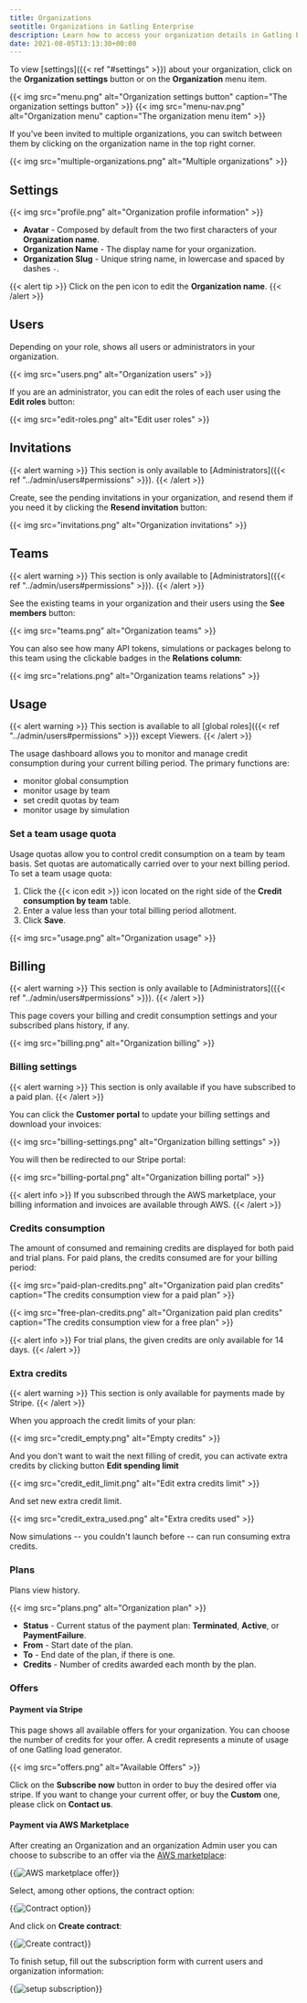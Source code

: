 ```yaml
---
title: Organizations
seotitle: Organizations in Gatling Enterprise
description: Learn how to access your organization details in Gatling Enterprise.
date: 2021-08-05T13:13:30+00:00
---
```


To view [settings]({{< ref "#settings" >}}) about your organization, click on the **Organization settings** button or on the **Organization** menu item.

{{< img src="menu.png" alt="Organization settings button" caption="The organization settings button" >}}
{{< img src="menu-nav.png" alt="Organization menu" caption="The organization menu item" >}}

If you've been invited to multiple organizations, 
you can switch between them by clicking on the organization name in the top right corner.

{{< img src="multiple-organizations.png" alt="Multiple organizations" >}}

## Settings

{{< img src="profile.png" alt="Organization profile information" >}}

* **Avatar** - Composed by default from the two first characters of your **Organization name**.
* **Organization Name** - The display name for your organization.
* **Organization Slug** - Unique string name, in lowercase and spaced by dashes `-`.


{{< alert tip >}}
Click on the pen icon to edit the **Organization name**.
{{< /alert >}}

## Users

Depending on your role, shows all users or administrators in your organization.

{{< img src="users.png" alt="Organization users" >}}

If you are an administrator, you can edit the roles of each user using the **Edit roles** button:

{{< img src="edit-roles.png" alt="Edit user roles" >}}

## Invitations

{{< alert warning >}}
This section is only available to [Administrators]({{< ref "../admin/users#permissions" >}}).
{{< /alert >}}

Create, see the pending invitations in your organization, and resend them if you need it by clicking the **Resend invitation** button:

{{< img src="invitations.png" alt="Organization invitations" >}}

## Teams

{{< alert warning >}}
This section is only available to [Administrators]({{< ref "../admin/users#permissions" >}}).
{{< /alert >}}

See the existing teams in your organization and their users using the **See members** button:

{{< img src="teams.png" alt="Organization teams" >}}

You can also see how many API tokens, simulations or packages belong to this team using the clickable badges in the **Relations column**:

{{< img src="relations.png" alt="Organization teams relations" >}}

## Usage

{{< alert warning >}}
This section is available to all [global roles]({{< ref "../admin/users#permissions" >}}) except Viewers.
{{< /alert >}}

The usage dashboard allows you to monitor and manage credit consumption during your current billing period. The primary functions are:

- monitor global consumption
- monitor usage by team
- set credit quotas by team
- monitor usage by simulation

### Set a team usage quota

Usage quotas allow you to control credit consumption on a team by team basis. Set quotas are automatically carried over to your next billing period. To set a team usage quota:

1. Click the {{< icon edit >}} icon located on the right side of the **Credit consumption by team** table. 
2. Enter a value less than your total billing period allotment. 
3. Click **Save**.




{{< img src="usage.png" alt="Organization usage" >}}

## Billing

{{< alert warning >}}
This section is only available to [Administrators]({{< ref "../admin/users#permissions" >}}).
{{< /alert >}}

This page covers your billing and credit consumption settings and your subscribed plans history, if any.

{{< img src="billing.png" alt="Organization billing" >}}

### Billing settings

{{< alert warning >}}
This section is only available if you have subscribed to a paid plan.
{{< /alert >}}

You can click the **Customer portal** to update your billing settings and download your invoices:

{{< img src="billing-settings.png" alt="Organization billing settings" >}}

You will then be redirected to our Stripe portal:

{{< img src="billing-portal.png" alt="Organization billing portal" >}}

{{< alert info >}}
If you subscribed through the AWS marketplace, your billing information and invoices are available through AWS.
{{< /alert >}}

### Credits consumption

The amount of consumed and remaining credits are displayed for both paid and trial plans. For paid plans, the credits consumed are for your billing period:

{{< img src="paid-plan-credits.png" alt="Organization paid plan credits" caption="The credits consumption view for a paid plan" >}}

{{< img src="free-plan-credits.png" alt="Organization paid plan credits" caption="The credits consumption view for a free plan" >}}

{{< alert info >}}
For trial plans, the given credits are only available for 14 days.
{{< /alert >}}

### Extra credits

{{< alert warning >}}
This section is only available for payments made by Stripe.
{{< /alert >}}

When you approach the  credit limits of your plan:

{{< img src="credit_empty.png" alt="Empty credits" >}}

And you don't want to wait the next filling of credit, you can activate extra credits by clicking button **Edit spending limit**

{{< img src="credit_edit_limit.png" alt="Edit extra credits limit" >}}

And set new extra credit limit.

{{< img src="credit_extra_used.png" alt="Extra credits used" >}}

Now simulations -- you couldn't launch before -- can run consuming extra credits.


### Plans

Plans view history.

{{< img src="plans.png" alt="Organization plan" >}}

* **Status** - Current status of the payment plan: **Terminated**, **Active**, or **PaymentFailure**.
* **From** - Start date of the plan.
* **To** - End date of the plan, if there is one.
* **Credits** - Number of credits awarded each month by the plan.

### Offers

#### Payment via Stripe

This page shows all available offers for your organization. You can choose the number of credits for your offer. A credit represents a minute of usage of one Gatling load generator.

{{< img src="offers.png" alt="Available Offers" >}}

Click on the **Subscribe now** button in order to buy the desired offer via stripe. If you want to change your current offer, or buy the **Custom** one, please click on **Contact us**.


#### Payment via AWS Marketplace

After creating an Organization and an organization Admin user you can choose to subscribe to an offer via the [AWS marketplace](https://aws.amazon.com/marketplace/pp/prodview-6bhi2464rfmzq):  

{{<img src="aws_marketplace.png" alt="AWS marketplace offer" >}}

Select, among other options, the contract option:

{{<img src="aws_contract_option.png" alt="Contract option" >}}

And click on **Create contract**:

{{<img src="aws_create_contract.png" alt="Create contract" >}}

To finish setup, fill out the subscription form with current users and organization information:

{{<img src="aws_subscription_form.png" alt="setup subscription" >}}
